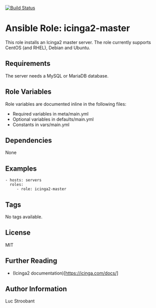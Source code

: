 [![Build Status](https://travis-ci.com/fiaasco/icinga2-master.svg?branch=master)](https://travis-ci.com/fiaasco/icinga2-master)

# Ansible Role: icinga2-master

This role installs an Icinga2 master server.
The role currently supports CentOS (and RHEL), Debian and Ubuntu.

## Requirements

The server needs a MySQL or MariaDB database.

## Role Variables

Role variables are documented inline in the following files:
- Required variables in meta/main.yml
- Optional variables in defaults/main.yml
- Constants in vars/main.yml


## Dependencies

None

## Examples

    - hosts: servers
      roles:
         - role: icinga2-master

## Tags

No tags available.

## License

MIT

## Further Reading

* (Icinga2 documentation)[https://icinga.com/docs/]

## Author Information

Luc Stroobant
